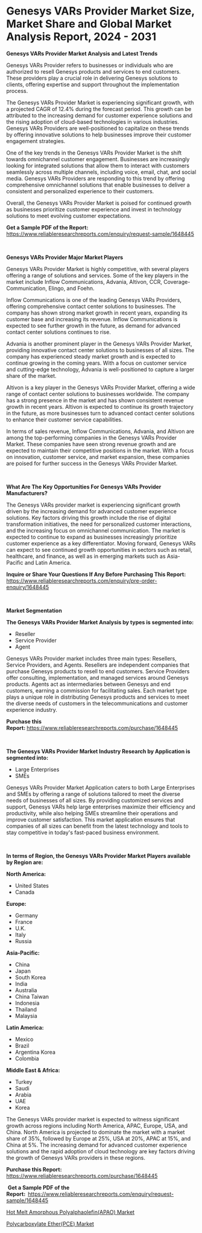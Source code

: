 <p><h1>Genesys VARs Provider Market Size, Market Share and Global Market Analysis Report, 2024 - 2031</h1></p><p><strong>Genesys VARs Provider Market Analysis and Latest Trends</strong></p>
<p><p>Genesys VARs Provider refers to businesses or individuals who are authorized to resell Genesys products and services to end customers. These providers play a crucial role in delivering Genesys solutions to clients, offering expertise and support throughout the implementation process.</p><p>The Genesys VARs Provider Market is experiencing significant growth, with a projected CAGR of 12.4% during the forecast period. This growth can be attributed to the increasing demand for customer experience solutions and the rising adoption of cloud-based technologies in various industries. Genesys VARs Providers are well-positioned to capitalize on these trends by offering innovative solutions to help businesses improve their customer engagement strategies.</p><p>One of the key trends in the Genesys VARs Provider Market is the shift towards omnichannel customer engagement. Businesses are increasingly looking for integrated solutions that allow them to interact with customers seamlessly across multiple channels, including voice, email, chat, and social media. Genesys VARs Providers are responding to this trend by offering comprehensive omnichannel solutions that enable businesses to deliver a consistent and personalized experience to their customers.</p><p>Overall, the Genesys VARs Provider Market is poised for continued growth as businesses prioritize customer experience and invest in technology solutions to meet evolving customer expectations.</p></p>
<p><strong>Get a Sample PDF of the Report:&nbsp;</strong> <a href="https://www.reliableresearchreports.com/enquiry/request-sample/1648445">https://www.reliableresearchreports.com/enquiry/request-sample/1648445</a></p>
<p>&nbsp;</p>
<p><strong>Genesys VARs Provider Major Market Players</strong></p>
<p><p>Genesys VARs Provider Market is highly competitive, with several players offering a range of solutions and services. Some of the key players in the market include Inflow Communications, Advania, Altivon, CCR, Coverage-Communication, Elingo, and Foehn.</p><p>Inflow Communications is one of the leading Genesys VARs Providers, offering comprehensive contact center solutions to businesses. The company has shown strong market growth in recent years, expanding its customer base and increasing its revenue. Inflow Communications is expected to see further growth in the future, as demand for advanced contact center solutions continues to rise.</p><p>Advania is another prominent player in the Genesys VARs Provider Market, providing innovative contact center solutions to businesses of all sizes. The company has experienced steady market growth and is expected to continue growing in the coming years. With a focus on customer service and cutting-edge technology, Advania is well-positioned to capture a larger share of the market.</p><p>Altivon is a key player in the Genesys VARs Provider Market, offering a wide range of contact center solutions to businesses worldwide. The company has a strong presence in the market and has shown consistent revenue growth in recent years. Altivon is expected to continue its growth trajectory in the future, as more businesses turn to advanced contact center solutions to enhance their customer service capabilities.</p><p>In terms of sales revenue, Inflow Communications, Advania, and Altivon are among the top-performing companies in the Genesys VARs Provider Market. These companies have seen strong revenue growth and are expected to maintain their competitive positions in the market. With a focus on innovation, customer service, and market expansion, these companies are poised for further success in the Genesys VARs Provider Market.</p></p>
<p>&nbsp;</p>
<p><strong>What Are The Key Opportunities For Genesys VARs Provider Manufacturers?</strong></p>
<p><p>The Genesys VARs provider market is experiencing significant growth driven by the increasing demand for advanced customer experience solutions. Key factors driving this growth include the rise of digital transformation initiatives, the need for personalized customer interactions, and the increasing focus on omnichannel communication. The market is expected to continue to expand as businesses increasingly prioritize customer experience as a key differentiator. Moving forward, Genesys VARs can expect to see continued growth opportunities in sectors such as retail, healthcare, and finance, as well as in emerging markets such as Asia-Pacific and Latin America.</p></p>
<p><strong>Inquire or Share Your Questions If Any Before Purchasing This Report:</strong> <a href="https://www.reliableresearchreports.com/enquiry/pre-order-enquiry/1648445">https://www.reliableresearchreports.com/enquiry/pre-order-enquiry/1648445</a></p>
<p>&nbsp;</p>
<p><strong>Market Segmentation</strong></p>
<p><strong>The Genesys VARs Provider Market Analysis by types is segmented into:</strong></p>
<p><ul><li>Reseller</li><li>Service Provider</li><li>Agent</li></ul></p>
<p><p>Genesys VARs Provider market includes three main types: Resellers, Service Providers, and Agents. Resellers are independent companies that purchase Genesys products to resell to end customers. Service Providers offer consulting, implementation, and managed services around Genesys products. Agents act as intermediaries between Genesys and end customers, earning a commission for facilitating sales. Each market type plays a unique role in distributing Genesys products and services to meet the diverse needs of customers in the telecommunications and customer experience industry.</p></p>
<p><strong>Purchase this Report:&nbsp;</strong><a href="https://www.reliableresearchreports.com/purchase/1648445">https://www.reliableresearchreports.com/purchase/1648445</a></p>
<p>&nbsp;</p>
<p><strong>The Genesys VARs Provider Market Industry Research by Application is segmented into:</strong></p>
<p><ul><li>Large Enterprises</li><li>SMEs</li></ul></p>
<p><p>Genesys VARs Provider Market Application caters to both Large Enterprises and SMEs by offering a range of solutions tailored to meet the diverse needs of businesses of all sizes. By providing customized services and support, Genesys VARs help large enterprises maximize their efficiency and productivity, while also helping SMEs streamline their operations and improve customer satisfaction. This market application ensures that companies of all sizes can benefit from the latest technology and tools to stay competitive in today's fast-paced business environment.</p></p>
<p>&nbsp;</p>
<p><strong>In terms of Region, the Genesys VARs Provider Market Players available by Region are:</strong></p>
<p>
    <p> <strong> North America: </strong>
        <ul>
            <li>United States</li>
            <li>Canada</li>
        </ul>
        </p> 
    <p> <strong> Europe: </strong>
        <ul>
            <li>Germany</li>
            <li>France</li>
            <li>U.K.</li>
            <li>Italy</li>
            <li>Russia</li>
        </ul>
        </p> 
    <p> <strong> Asia-Pacific: </strong>
        <ul>
            <li>China</li>
            <li>Japan</li>
            <li>South Korea</li>
            <li>India</li>
            <li>Australia</li>
            <li>China Taiwan</li>
            <li>Indonesia</li>
            <li>Thailand</li>
            <li>Malaysia</li>
        </ul>
        </p> 
    <p> <strong> Latin America: </strong>
        <ul>
            <li>Mexico</li>
            <li>Brazil</li>
            <li>Argentina Korea</li>
            <li>Colombia</li>
        </ul>
        </p> 
    <p> <strong> Middle East & Africa: </strong>
        <ul>
            <li>Turkey</li>
            <li>Saudi</li>
            <li>Arabia</li>
            <li>UAE</li>
            <li>Korea</li>
        </ul>
    </p>
    </p>
<p><p>The Genesys VARs provider market is expected to witness significant growth across regions including North America, APAC, Europe, USA, and China. North America is projected to dominate the market with a market share of 35%, followed by Europe at 25%, USA at 20%, APAC at 15%, and China at 5%. The increasing demand for advanced customer experience solutions and the rapid adoption of cloud technology are key factors driving the growth of Genesys VARs providers in these regions.</p></p>
<p><strong>Purchase this Report: </strong><a href="https://www.reliableresearchreports.com/purchase/1648445">https://www.reliableresearchreports.com/purchase/1648445</a></p>
<p>&nbsp;<strong>Get a Sample PDF of the Report:&nbsp;&nbsp;</strong><a href="https://www.reliableresearchreports.com/enquiry/request-sample/1648445">https://www.reliableresearchreports.com/enquiry/request-sample/1648445</a></p>
<p><strong></strong></p>
<p><p><a href="https://issuu.com/reportprime-2/docs/hot-melt-amorphous-polyalphaolefinapao-market-size">Hot Melt Amorphous Polyalphaolefin(APAO) Market</a></p><p><a href="https://issuu.com/reportprime-2/docs/polycarboxylate-etherpce-market-size-2030.pptx">Polycarboxylate Ether(PCE) Market</a></p></p>